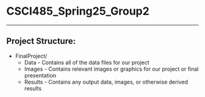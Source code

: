 # CSCI485_Spring25_Group2
---

## Project Structure:
* FinalProject/
    * Data - Contains all of the data files for our project
    * Images - Contains relevant images or graphics for our project or final presentation
    * Results - Contains any output data, images, or otherwise derived results